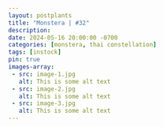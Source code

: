 ```yaml
---
layout: postplants
title: "Monstera | #32"
description: 
date: 2024-05-16 20:00:00 -0700
categories: [monstera, thai constellation]
tags: [instock]
pin: true
images-array:
 - src: image-1.jpg
   alt: This is some alt text
 - src: image-2.jpg
   alt: This is some alt text
 - src: image-3.jpg
   alt: This is some alt text
---
```

